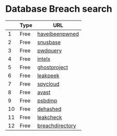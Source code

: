 # Database Breach search
|     | Type   | URL |
| --- | --- | --- |
| 1 | Free |  [haveibeenpwned](https://haveibeenpwned.com/) |
| 2 | Free |  [snusbase](https://snusbase.com/) |
| 3 | Free |  [pwdquery](https://pwdquery.xyz/) |
| 4 | Free |  [intelx](https://intelx.io/) |
| 5 | Free |  [ghostproject](https://ghostproject.fr/) |
| 6 | Free |  [leakpeek](https://leakpeek.com/) |
| 7 | Free |  [spycloud](https://spycloud.com/check-your-exposure/) |
| 8 | Free |  [avast](https://www.avast.com/hackcheck/friends-check) |
| 9 | Free |  [psbdmp](https://psbdmp.ws/) |
| 10 | Free |  [dehashed](https://www.dehashed.com/) |
| 11 | Free |  [leakcheck](https://leakcheck.io/) |
| 12 | Free |  [breachdirectory](https://breachdirectory.org/) |
